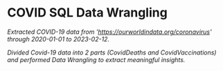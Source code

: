 # COVID SQL Data Wrangling

*Extracted COVID-19 data from 'https://ourworldindata.org/coronavirus' through 2020-01-01 to 2023-02-12.*

*Divided Covid-19 data into 2 parts (CovidDeaths and CovidVaccinations) and performed Data Wrangling to extract meaningful insights.*


